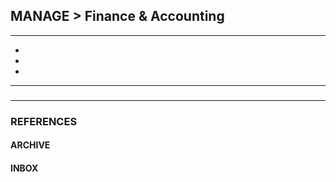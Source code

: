 ## MANAGE > Finance & Accounting

<hr/>

- []()
- []()
- []()

<hr/>

###

###

<hr/>

### REFERENCES

#### ARCHIVE

#### INBOX
